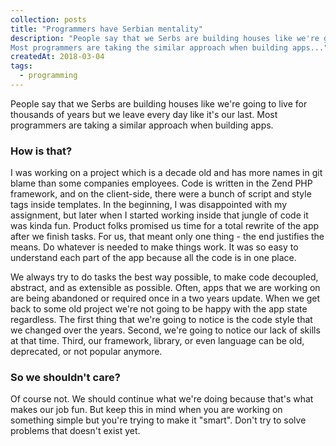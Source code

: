 ```yaml
---
collection: posts
title: "Programmers have Serbian mentality"
description: "People say that we Serbs are building houses like we're going to live for thousands years but we leave every day like it's our last.
Most programmers are taking the similar approach when building apps..."
createdAt: 2018-03-04
tags:
  - programming
---
```


People say that we Serbs are building houses like we're going to live for thousands of years but we leave every day like it's our last. Most programmers are taking a similar approach when building apps.

### How is that?

I was working on a project which is a decade old and has more names in git blame than some companies employees. Code is written in the Zend PHP framework, and on the client-side, there were a bunch of script and style tags inside templates. In the beginning, I was disappointed with my assignment, but later when I started working inside that jungle of code it was kinda fun. Product folks promised us time for a total rewrite of the app after we finish tasks. For us, that meant only one thing - the end justifies the means. Do whatever is needed to make things work. It was so easy to understand each part of the app because all the code is in one place.

We always try to do tasks the best way possible, to make code decoupled, abstract, and as extensible as possible. Often, apps that we are working on are being abandoned or required once in a two years update. When we get back to some old project we're not going to be happy with the app state regardless. The first thing that we're going to notice is the code style that we changed over the years. Second, we're going to notice our lack of skills at that time. Third, our framework, library, or even language can be old, deprecated, or not popular anymore.

### So we shouldn't care?

Of course not. We should continue what we're doing because that's what makes our job fun. But keep this in mind when you are working on something simple but you're trying to make it "smart". Don't try to solve problems that doesn't exist yet.
